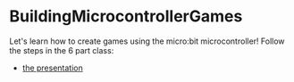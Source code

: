 # BuildingMicrocontrollerGames
Let's learn how to create games using the micro:bit microcontroller!  Follow the steps in the 6 part class:
* [the presentation](building-microcontroller-games-presentation-2020.pptx)


